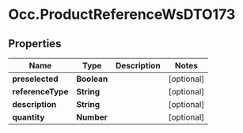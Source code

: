 # Occ.ProductReferenceWsDTO173

## Properties
Name | Type | Description | Notes
------------ | ------------- | ------------- | -------------
**preselected** | **Boolean** |  | [optional] 
**referenceType** | **String** |  | [optional] 
**description** | **String** |  | [optional] 
**quantity** | **Number** |  | [optional] 


